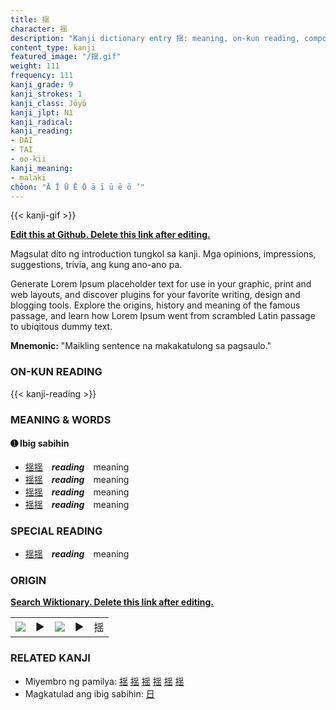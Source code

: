 ```yaml
---
title: 揺
character: 揺
description: "Kanji dictionary entry 揺: meaning, on-kun reading, compounds, origin, related kanji"
content_type: kanji
featured_image: "/揺.gif"
weight: 111
frequency: 111
kanji_grade: 9
kanji_strokes: 1
kanji_class: Jōyō
kanji_jlpt: N1
kanji_radical: 
kanji_reading: 
- DAI
- TAI
- oo-kii
kanji_meaning:
- malaki
chōon: "Ā Ī Ū Ē Ō ā ī ū ē ō ’"
---
```

[//]: # (Don't edit the line below. Kanji animated GIF code is automatically generated.)
{{< kanji-gif >}}

[//]: # (Edit below this line.)

**[Edit this at Github. Delete this link after editing.](https://github.com/tim0g/tim/tree/main/content/kanji/揺/index.md)**

Magsulat dito ng introduction tungkol sa kanji. Mga opinions, impressions, suggestions, trivia, ang kung ano-ano pa.

Generate Lorem Ipsum placeholder text for use in your graphic, print and web layouts, and discover plugins for your favorite writing, design and blogging tools. Explore the origins, history and meaning of the famous passage, and learn how Lorem Ipsum went from scrambled Latin passage to ubiqitous dummy text.
 
**Mnemonic:** "Maikling sentence na makakatulong sa pagsaulo."

### ON-KUN READING

[//]: # (Don't edit the line below. ON-KUN READING code is automatically generated.)
{{< kanji-reading >}}

### MEANING & WORDS

#### ➊ **Ibig sabihin**
  - [揺](../揺)[揺](../揺)　***reading***　meaning
  - [揺](../揺)[揺](../揺)　***reading***　meaning
  - [揺](../揺)[揺](../揺)　***reading***　meaning
  - [揺](../揺)[揺](../揺)　***reading***　meaning

### SPECIAL READING
  - [揺](../揺)[揺](../揺)　***reading***　meaning

### ORIGIN

**[Search Wiktionary. Delete this link after editing.](https://wiktionary.org/wiki/揺)**
<table class="kanji-table"><tr><td>
<img src="60px-揺-bronze.svg.png">
</td><td>▶</td><td>
<img src="60px-揺-oracle.svg.png">
</td><td>▶</td>
<td class="kanji-origin">揺</td>
</tr></table>

### RELATED KANJI
- Miyembro ng pamilya: [揺](../揺) [揺](../揺) [揺](../揺) [揺](../揺) [揺](../揺) [揺](../揺)
- Magkatulad ang ibig sabihin: [日](../日)
